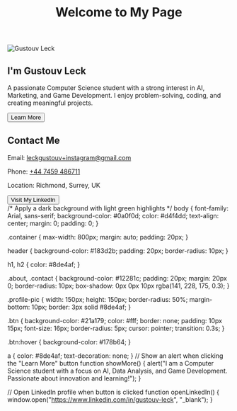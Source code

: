 <!DOCTYPE html>
<html lang="en">
<head>
    <meta charset="UTF-8">
    <meta name="viewport" content="width=device-width, initial-scale=1.0">
    <title>Gustouv Leck - About Me</title>
    <link rel="stylesheet" href="styles.css">
</head>
<body>
    <div class="container">
        <header>
            <h1>Welcome to My Page</h1>
        </header>
        <section class="about">
            <img src="profile.jpg" alt="Gustouv Leck" class="profile-pic">
            <h2>I'm Gustouv Leck</h2>
            <p>A passionate Computer Science student with a strong interest in AI, Marketing, and Game Development. I enjoy problem-solving, coding, and creating meaningful projects.</p>
            <button class="btn" onclick="showMore()">Learn More</button>
        </section>
        <section class="contact">
            <h2>Contact Me</h2>
            <p>Email: <a href="mailto:leckgustouv+instagram@gmail.com">leckgustouv+instagram@gmail.com</a></p>
            <p>Phone: <a href="tel:+447459486711">+44 7459 486711</a></p>
            <p>Location: Richmond, Surrey, UK</p>
            <button class="btn" onclick="openLinkedIn()">Visit My LinkedIn</button>
        </section>
    </div>
    <script src="script.js"></script>
</body>
</html>
/* Apply a dark background with light green highlights */
body {
    font-family: Arial, sans-serif;
    background-color: #0a0f0d;
    color: #d4f4dd;
    text-align: center;
    margin: 0;
    padding: 0;
}

.container {
    max-width: 800px;
    margin: auto;
    padding: 20px;
}

header {
    background-color: #183d2b;
    padding: 20px;
    border-radius: 10px;
}

h1, h2 {
    color: #8de4af;
}

.about, .contact {
    background-color: #12281c;
    padding: 20px;
    margin: 20px 0;
    border-radius: 10px;
    box-shadow: 0px 0px 10px rgba(141, 228, 175, 0.3);
}

.profile-pic {
    width: 150px;
    height: 150px;
    border-radius: 50%;
    margin-bottom: 10px;
    border: 3px solid #8de4af;
}

.btn {
    background-color: #21a179;
    color: #fff;
    border: none;
    padding: 10px 15px;
    font-size: 16px;
    border-radius: 5px;
    cursor: pointer;
    transition: 0.3s;
}

.btn:hover {
    background-color: #178b64;
}

a {
    color: #8de4af;
    text-decoration: none;
}
// Show an alert when clicking the "Learn More" button
function showMore() {
    alert("I am a Computer Science student with a focus on AI, Data Analysis, and Game Development. Passionate about innovation and learning!");
}

// Open LinkedIn profile when button is clicked
function openLinkedIn() {
    window.open("https://www.linkedin.com/in/gustouv-leck", "_blank");
}
